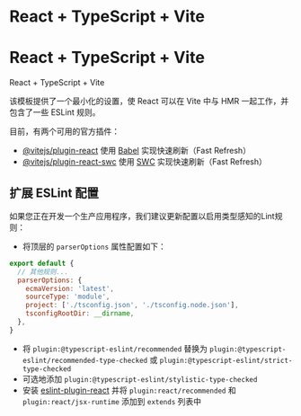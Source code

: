 # React + TypeScript + Vite

# React + TypeScript + Vite

React + TypeScript + Vite

该模板提供了一个最小化的设置，使 React 可以在 Vite 中与 HMR 一起工作，并包含了一些 ESLint 规则。

目前，有两个可用的官方插件：

- [@vitejs/plugin-react](https://github.com/vitejs/vite-plugin-react/blob/main/packages/plugin-react/README.md) 使用 [Babel](https://babeljs.io/) 实现快速刷新（Fast Refresh）
- [@vitejs/plugin-react-swc](https://github.com/vitejs/vite-plugin-react-swc) 使用 [SWC](https://swc.rs/) 实现快速刷新（Fast Refresh）

## 扩展 ESLint 配置

如果您正在开发一个生产应用程序，我们建议更新配置以启用类型感知的Lint规则：

- 将顶层的 `parserOptions` 属性配置如下：

```js
export default {
  // 其他规则...
  parserOptions: {
    ecmaVersion: 'latest',
    sourceType: 'module',
    project: ['./tsconfig.json', './tsconfig.node.json'],
    tsconfigRootDir: __dirname,
  },
}
```

- 将 `plugin:@typescript-eslint/recommended` 替换为 `plugin:@typescript-eslint/recommended-type-checked` 或 `plugin:@typescript-eslint/strict-type-checked`  
- 可选地添加 `plugin:@typescript-eslint/stylistic-type-checked`  
- 安装 [eslint-plugin-react](https://github.com/jsx-eslint/eslint-plugin-react) 并将 `plugin:react/recommended` 和 `plugin:react/jsx-runtime` 添加到 `extends` 列表中  